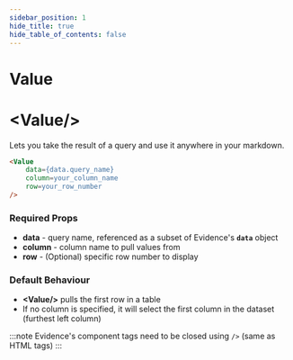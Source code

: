 ```yaml
---
sidebar_position: 1
hide_title: true
hide_table_of_contents: false
---
```


# Value
<h1 class="community-header"><span class="gradient">&lt;Value/></span></h1>

Lets you take the result of a query and use it anywhere in your markdown.

```markdown
<Value 
    data={data.query_name} 
    column=your_column_name
    row=your_row_number
/>
```
### Required Props
* **data** - query name, referenced as a subset of Evidence's **`data`** object
* **column** - column name to pull values from
* **row** - (Optional) specific row number to display

### Default Behaviour
* **<span class="gradient">&lt;Value/></span>** pulls the first row in a table
* If no column is specified, it will select the first column in the dataset (furthest left column)


:::note
Evidence's component tags need to be closed using `/>` (same as HTML tags)
:::




